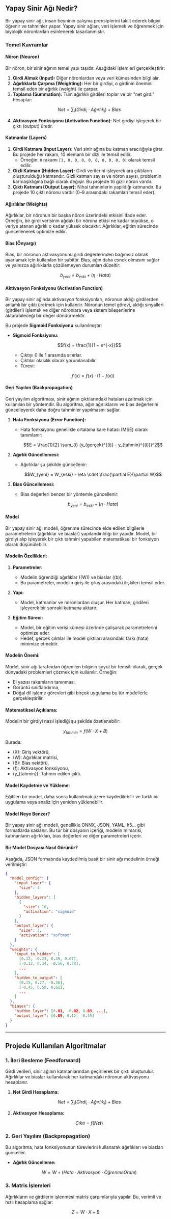 ## Yapay Sinir Ağı Nedir?

Bir yapay sinir ağı, insan beyninin çalışma prensiplerini taklit ederek bilgiyi öğrenir ve tahminler yapar. Yapay sinir ağları, veri işlemek ve öğrenmek için biyolojik nöronlardan esinlenerek tasarlanmıştır.

### Temel Kavramlar

#### **Nöron (Neuron)**

Bir nöron, bir sinir ağının temel yapı taşıdır. Aşağıdaki işlemleri gerçekleştirir:

1. **Girdi Almak (Input):** Diğer nöronlardan veya veri kümesinden bilgi alır.
2. **Ağırlıklarla Çarpma (Weighting):** Her bir girdiyi, o girdinin önemini temsil eden bir ağırlık (weight) ile çarpar.
3. **Toplama (Summation):** Tüm ağırlıklı girdileri toplar ve bir "net girdi" hesaplar:
   ```math
   Net = \sum_{i} (Girdi_{i} \cdot Ağırlık_{i}) + Bias
   ```
4. **Aktivasyon Fonksiyonu (Activation Function):** Net girdiyi işleyerek bir çıktı (output) üretir.

#### **Katmanlar (Layers)**

1. **Girdi Katmanı (Input Layer):** Veri sinir ağına bu katman aracılığıyla girer. Bu projede her rakam, 10 elemanlı bir dizi ile temsil edilir.
   - Örneğin: `0` rakamı `[1, 0, 0, 0, 0, 0, 0, 0, 0, 0]` olarak temsil edilir.
2. **Gizli Katman (Hidden Layer):** Girdi verilerini işleyerek ara çıktıların oluşturulduğu katmandır. Gizli katman sayısı ve nöron sayısı, problemin karmaşıklığına bağlı olarak değişir. Bu projede 16 gizli nöron vardır.
3. **Çıktı Katmanı (Output Layer):** Nihai tahminlerin yapıldığı katmandır. Bu projede 10 çıktı nöronu vardır (0–9 arasındaki rakamları temsil eder).

#### **Ağırlıklar (Weights)**

Ağırlıklar, bir nöronun bir başka nöron üzerindeki etkisini ifade eder. Örneğin, bir girdi verisinin ağdaki bir nörona etkisi ne kadar büyükse, o veriye atanan ağırlık o kadar yüksek olacaktır. Ağırlıklar, eğitim sürecinde güncellenerek optimize edilir.

#### **Bias (Önyargı)**

Bias, bir nöronun aktivasyonunu girdi değerlerinden bağımsız olarak ayarlamak için kullanılan bir sabittir. Bias, ağın daha esnek olmasını sağlar ve yalnızca ağırlıklarla çözülemeyen durumları düzeltir:
```math
b_{yeni} = b_{eski} + (\eta \cdot Hata)
```

#### **Aktivasyon Fonksiyonu (Activation Function)**

Bir yapay sinir ağında aktivasyon fonksiyonları, nöronun aldığı girdilerden anlamlı bir çıktı üretmek için kullanılır. Nöronun temel görevi, aldığı sinyalleri (girdileri) işlemek ve diğer nöronlara veya sistem bileşenlerine aktarabileceği bir değer döndürmektir.

Bu projede **Sigmoid Fonksiyonu** kullanılmıştır:
- **Sigmoid Fonksiyonu:**
  ```math
  f(x) = \frac{1}{1 + e^{-x}}
  ```
  - Çıktıyı 0 ile 1 arasında sınırlar.
  - Çıktılar olasılık olarak yorumlanabilir.
  - Türevi:
    ```math
    f'(x) = f(x) \cdot (1 - f(x))
    ```

#### **Geri Yayılım (Backpropagation)**

Geri yayılım algoritması, sinir ağının çıktılarındaki hataları azaltmak için kullanılan bir yöntemdir. Bu algoritma, ağın ağırlıklarını ve bias değerlerini güncelleyerek daha doğru tahminler yapılmasını sağlar. 

1. **Hata Fonksiyonu (Error Function):**
   - Hata fonksiyonu genellikle ortalama kare hatası (MSE) olarak tanımlanır:
     ```math
     E = \frac{1}{2} \sum_{i} (y_{gerçek}^{(i)} - y_{tahmin}^{(i)})^2
     ```

2. **Ağırlık Güncellemesi:**
   - Ağırlıklar şu şekilde güncellenir:
     ```math
     W_{yeni} = W_{eski} - \eta \cdot \frac{\partial E}{\partial W}
     ```

3. **Bias Güncellemesi:**
   - Bias değerleri benzer bir yöntemle güncellenir:
     ```math
     b_{yeni} = b_{eski} + (\eta \cdot Hata)
     ```

#### **Model**

Bir yapay sinir ağı modeli, öğrenme sürecinde elde edilen bilgilerle parametrelerin (ağırlıklar ve biaslar) yapılandırıldığı bir yapıdır. Model, bir girdiyi alıp işleyerek bir çıktı tahmini yapabilen matematiksel bir fonksiyon olarak düşünülebilir.

#### **Modelin Özellikleri:**

1. **Parametreler:** 
   - Modelin öğrendiği ağırlıklar (\(W\)) ve biaslar (\(b\)).
   - Bu parametreler, modelin giriş ile çıkış arasındaki ilişkileri temsil eder.

2. **Yapı:**
   - Model, katmanlar ve nöronlardan oluşur. Her katman, girdileri işleyerek bir sonraki katmana aktarır.

3. **Eğitim Süreci:**
   - Model, bir eğitim verisi kümesi üzerinde çalışarak parametrelerini optimize eder.
   - Hedef, gerçek çıktılar ile model çıktıları arasındaki farkı (hata) minimize etmektir.

#### **Modelin Önemi:**

Model, sinir ağı tarafından öğrenilen bilginin soyut bir temsili olarak, gerçek dünyadaki problemleri çözmek için kullanılır. Örneğin:
- El yazısı rakamların tanınması,
- Görüntü sınıflandırma,
- Doğal dil işleme görevleri gibi birçok uygulama bu tür modellerle gerçekleştirilir.

#### **Matematiksel Açıklama:**

Modelin bir girdiyi nasıl işlediği şu şekilde özetlenebilir:
```math
y_{tahmin} = f(W \cdot X + B)
```
Burada:
- \(X\): Giriş vektörü,
- \(W\): Ağırlıklar matrisi,
- \(B\): Bias vektörü,
- \(f\): Aktivasyon fonksiyonu,
- \(y_{tahmin}\): Tahmin edilen çıktı.

#### **Model Kaydetme ve Yükleme:**

Eğitilen bir model, daha sonra kullanılmak üzere kaydedilebilir ve farklı bir uygulama veya analiz için yeniden yüklenebilir.

#### **Model Neye Benzer?**

Bir yapay sinir ağı modeli, genellikle ONNX, JSON, YAML,  h5... gibi formatlarda saklanır. Bu tür bir dosyanın içeriği, modelin mimarisi, katmanların ağırlıkları, bias değerleri ve diğer parametreleri içerir.

#### **Bir Model Dosyası Nasıl Görünür?**

Aşağıda, JSON formatında kaydedilmiş basit bir sinir ağı modelinin örneği verilmiştir:

```json
{
  "model_config": {
    "input_layer": {
      "size": 4
    },
    "hidden_layers": [
      {
        "size": 16,
        "activation": "sigmoid"
      }
    ],
    "output_layer": {
      "size": 3,
      "activation": "softmax"
    }
  },
  "weights": {
    "input_to_hidden": [
      [0.12, -0.23, 0.45, 0.67],
      [-0.12, 0.34, -0.56, 0.78],
      ...
    ],
    "hidden_to_output": [
      [0.15, 0.27, -0.36],
      [-0.45, 0.58, 0.61],
      ...
    ]
  },
  "biases": {
    "hidden_layer": [0.01, -0.02, 0.03, ...],
    "output_layer": [0.05, 0.12, -0.15]
  }
}
```

---

## Projede Kullanılan Algoritmalar

### 1. **İleri Besleme (Feedforward)**

Girdi verileri, sinir ağının katmanlarından geçirilerek bir çıktı oluşturulur. Ağırlıklar ve biaslar kullanılarak her katmandaki nöronun aktivasyonu hesaplanır.

1. **Net Girdi Hesaplama:**
   ```math
   Net = \sum_{i} (Girdi_{i} \cdot Ağırlık_{i}) + Bias
   ```
2. **Aktivasyon Hesaplama:**
   ```math
   Çıktı = f(Net)
   ```

### 2. **Geri Yayılım (Backpropagation)**

Bu algoritma, hata fonksiyonunun türevlerini kullanarak ağırlıkları ve biasları günceller.
- **Ağırlık Güncelleme:**
  ```math
  W = W + (Hata \cdot Aktivasyon \cdot Öğrenme Oranı)
  ```

### 3. **Matris İşlemleri**

Ağırlıkların ve girdilerin işlenmesi matris çarpımlarıyla yapılır. Bu, verimli ve hızlı hesaplama sağlar:
```math
Z = W \cdot X + B
```
